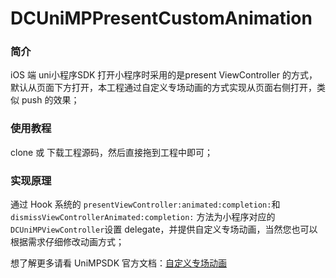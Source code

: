 # DCUniMPPresentCustomAnimation

### 简介

iOS 端 uni小程序SDK 打开小程序时采用的是present ViewController 的方式，默认从页面下方打开，本工程通过自定义专场动画的方式实现从页面右侧打开，类似 push 的效果；

### 使用教程

clone 或 下载工程源码，然后直接拖到工程中即可；

### 实现原理

通过 Hook 系统的 `presentViewController:animated:completion:`和 `dismissViewControllerAnimated:completion:` 方法为小程序对应的`DCUniMPViewController`设置 delegate，并提供自定义专场动画，当然您也可以根据需求仔细修改动画方式；


想了解更多请看 UniMPSDK 官方文档：[自定义专场动画](https://nativesupport.dcloud.net.cn/UniMPDocs/Sample/ios?id=%e8%87%aa%e5%ae%9a%e4%b9%89%e5%8a%a8%e7%94%bb)
